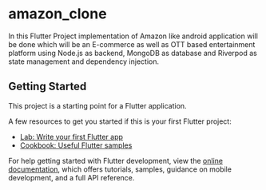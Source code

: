 # amazon_clone

In this Flutter Project implementation of Amazon like android application will be done which will be an E-commerce as well as OTT based entertainment platform using Node.js as backend, MongoDB as database and Riverpod as state management and dependency injection.

## Getting Started

This project is a starting point for a Flutter application.

A few resources to get you started if this is your first Flutter project:

- [Lab: Write your first Flutter app](https://docs.flutter.dev/get-started/codelab)
- [Cookbook: Useful Flutter samples](https://docs.flutter.dev/cookbook)

For help getting started with Flutter development, view the
[online documentation](https://docs.flutter.dev/), which offers tutorials,
samples, guidance on mobile development, and a full API reference.
